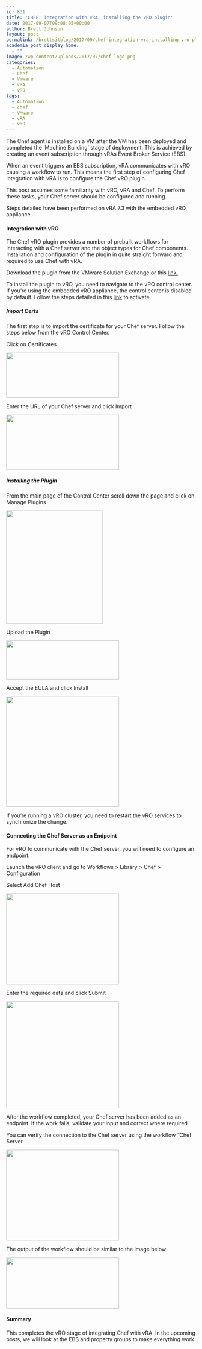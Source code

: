 ```yaml
---
id: 831
title: 'CHEF: Integration with vRA, installing the vRO plugin'
date: 2017-09-07T09:08:05+00:00
author: Brett Johnson
layout: post
permalink: /brettsitblog/2017/09/chef-integration-vra-installing-vro-plugin/
academia_post_display_home:
  - ""
image: /wp-content/uploads/2017/07/chef-logo.png
categories:
  - Automation
  - Chef
  - Vmware
  - vRA
  - vRO
tags:
  - Automation
  - chef
  - VMware
  - vRA
  - vRO
---
```


The Chef agent is installed on a VM after the VM has been deployed and completed the ‘Machine Building’ stage of deployment. This is achieved by creating an event subscription through vRAs Event Broker Service (EBS).

When an event triggers an EBS subscription, vRA communicates with vRO causing a workflow to run. This means the first step of configuring Chef integration with vRA is to configure the Chef vRO plugin.

This post assumes some familiarity with vRO, vRA and Chef. To perform these tasks, your Chef server should be configured and running.

Steps detailed have been performed on vRA 7.3 with the embedded vRO appliance.

#### Integration with vRO

The Chef vRO plugin provides a number of prebuilt workflows for interacting with a Chef server and the object types for Chef components. Installation and configuration of the plugin in quite straight forward and required to use Chef with vRA.

Download the plugin from the VMware Solution Exchange or this [link.](https://marketplace.vmware.com/vsx/solutions/chef-plugin-for-vrealize-orchestrator)

To install the plugin to vRO, you need to navigate to the vRO control center. If you’re using the embedded vRO appliance, the control center is disabled by default. Follow the steps detailed in this [link](https://docs.vmware.com/en/vRealize-Automation/7.3/com.vmware.vra.prepare.use.doc/GUID-727FBB27-C440-4C95-B6B5-2B86C9E7D4F6.html) to activate.

##### Import Certs

The first step is to import the certificate for your Chef server. Follow the steps below from the vRO Control Center.

Click on Certificates

[<img class="alignnone wp-image-830 size-medium" src="https://sdbrett.com/BrettsITBlog/wp-content/uploads/2017/09/vRO-Contol-Center-Certs-300x120.png" alt="" width="300" height="120" srcset="https://sdbrett.com/assets/images2017/09/vRO-Contol-Center-Certs-300x120.png 300w, https://sdbrett.com/assets/images2017/09/vRO-Contol-Center-Certs-768x306.png 768w, https://sdbrett.com/assets/images2017/09/vRO-Contol-Center-Certs-1024x408.png 1024w, https://sdbrett.com/assets/images2017/09/vRO-Contol-Center-Certs-260x104.png 260w, https://sdbrett.com/assets/images2017/09/vRO-Contol-Center-Certs.png 1300w" sizes="(max-width: 300px) 100vw, 300px" />](https://sdbrett.com/BrettsITBlog/wp-content/uploads/2017/09/vRO-Contol-Center-Certs.png)

Enter the URL of your Chef server and click Import

[<img class="alignnone wp-image-829 size-medium" src="https://sdbrett.com/BrettsITBlog/wp-content/uploads/2017/09/vRO-Contol-Center-Input-URL-300x146.png" alt="" width="300" height="146" srcset="https://sdbrett.com/assets/images2017/09/vRO-Contol-Center-Input-URL-300x146.png 300w, https://sdbrett.com/assets/images2017/09/vRO-Contol-Center-Input-URL-768x375.png 768w, https://sdbrett.com/assets/images2017/09/vRO-Contol-Center-Input-URL-1024x500.png 1024w, https://sdbrett.com/assets/images2017/09/vRO-Contol-Center-Input-URL-260x127.png 260w" sizes="(max-width: 300px) 100vw, 300px" />](https://sdbrett.com/BrettsITBlog/wp-content/uploads/2017/09/vRO-Contol-Center-Input-URL.png)

##### Installing the Plugin

From the main page of the Control Center scroll down the page and click on Manage Plugins

[<img class="alignnone wp-image-828 size-medium" src="https://sdbrett.com/BrettsITBlog/wp-content/uploads/2017/09/vRO-Contol-Center-Plugins-257x300.png" alt="" width="257" height="300" srcset="https://sdbrett.com/assets/images2017/09/vRO-Contol-Center-Plugins-257x300.png 257w, https://sdbrett.com/assets/images2017/09/vRO-Contol-Center-Plugins-260x303.png 260w, https://sdbrett.com/assets/images2017/09/vRO-Contol-Center-Plugins.png 312w" sizes="(max-width: 257px) 100vw, 257px" />](https://sdbrett.com/BrettsITBlog/wp-content/uploads/2017/09/vRO-Contol-Center-Plugins.png)

Upload the Plugin

[<img class="alignnone wp-image-827 size-medium" src="https://sdbrett.com/BrettsITBlog/wp-content/uploads/2017/09/vRO-Contol-Center-Install-plugin-300x103.png" alt="" width="300" height="103" srcset="https://sdbrett.com/assets/images2017/09/vRO-Contol-Center-Install-plugin-300x103.png 300w, https://sdbrett.com/assets/images2017/09/vRO-Contol-Center-Install-plugin-768x263.png 768w, https://sdbrett.com/assets/images2017/09/vRO-Contol-Center-Install-plugin-1024x350.png 1024w, https://sdbrett.com/assets/images2017/09/vRO-Contol-Center-Install-plugin-260x89.png 260w, https://sdbrett.com/assets/images2017/09/vRO-Contol-Center-Install-plugin.png 1310w" sizes="(max-width: 300px) 100vw, 300px" />](https://sdbrett.com/BrettsITBlog/wp-content/uploads/2017/09/vRO-Contol-Center-Install-plugin.png)

Accept the EULA and click Install

[<img class="alignnone wp-image-826 size-medium" src="https://sdbrett.com/BrettsITBlog/wp-content/uploads/2017/09/vRO-Contol-Center-Accept-EULA-300x293.png" alt="" width="300" height="293" srcset="https://sdbrett.com/assets/images2017/09/vRO-Contol-Center-Accept-EULA-300x293.png 300w, https://sdbrett.com/assets/images2017/09/vRO-Contol-Center-Accept-EULA-768x750.png 768w, https://sdbrett.com/assets/images2017/09/vRO-Contol-Center-Accept-EULA-1024x1000.png 1024w, https://sdbrett.com/assets/images2017/09/vRO-Contol-Center-Accept-EULA-260x254.png 260w, https://sdbrett.com/assets/images2017/09/vRO-Contol-Center-Accept-EULA.png 1178w" sizes="(max-width: 300px) 100vw, 300px" />](https://sdbrett.com/BrettsITBlog/wp-content/uploads/2017/09/vRO-Contol-Center-Accept-EULA.png)

If you’re running a vRO cluster, you need to restart the vRO services to synchronize the change.

#### **Connecting the Chef Server as an Endpoint**

For vRO to communicate with the Chef server, you will need to configure an endpoint.

Launch the vRO client and go to Workflows > Library > Chef > Configuration

Select Add Chef Host

[<img class="alignnone wp-image-825 size-medium" src="https://sdbrett.com/BrettsITBlog/wp-content/uploads/2017/09/vRO-Client-Add-Chef-Host-300x241.png" alt="" width="300" height="241" srcset="https://sdbrett.com/assets/images2017/09/vRO-Client-Add-Chef-Host-300x241.png 300w, https://sdbrett.com/assets/images2017/09/vRO-Client-Add-Chef-Host-260x208.png 260w, https://sdbrett.com/assets/images2017/09/vRO-Client-Add-Chef-Host.png 666w" sizes="(max-width: 300px) 100vw, 300px" />](https://sdbrett.com/BrettsITBlog/wp-content/uploads/2017/09/vRO-Client-Add-Chef-Host.png)

Enter the required data and click Submit

[<img class="alignnone wp-image-824 size-medium" src="https://sdbrett.com/BrettsITBlog/wp-content/uploads/2017/09/vRO-Client-Chef-Add-Host-Data-300x284.png" alt="" width="300" height="284" srcset="https://sdbrett.com/assets/images2017/09/vRO-Client-Chef-Add-Host-Data-300x284.png 300w, https://sdbrett.com/assets/images2017/09/vRO-Client-Chef-Add-Host-Data-768x727.png 768w, https://sdbrett.com/assets/images2017/09/vRO-Client-Chef-Add-Host-Data-1024x970.png 1024w, https://sdbrett.com/assets/images2017/09/vRO-Client-Chef-Add-Host-Data-260x246.png 260w, https://sdbrett.com/assets/images2017/09/vRO-Client-Chef-Add-Host-Data.png 1476w" sizes="(max-width: 300px) 100vw, 300px" />](https://sdbrett.com/BrettsITBlog/wp-content/uploads/2017/09/vRO-Client-Chef-Add-Host-Data.png)

After the workflow completed, your Chef server has been added as an endpoint. If the work fails, validate your input and correct where required.

You can verify the connection to the Chef server using the workflow “Chef Server

[<img class="alignnone wp-image-823 size-medium" src="https://sdbrett.com/BrettsITBlog/wp-content/uploads/2017/09/vRO-Client-Check-Chef-Status-300x241.png" alt="" width="300" height="241" srcset="https://sdbrett.com/assets/images2017/09/vRO-Client-Check-Chef-Status-300x241.png 300w, https://sdbrett.com/assets/images2017/09/vRO-Client-Check-Chef-Status-768x618.png 768w, https://sdbrett.com/assets/images2017/09/vRO-Client-Check-Chef-Status-1024x824.png 1024w, https://sdbrett.com/assets/images2017/09/vRO-Client-Check-Chef-Status-260x209.png 260w, https://sdbrett.com/assets/images2017/09/vRO-Client-Check-Chef-Status.png 1474w" sizes="(max-width: 300px) 100vw, 300px" />](https://sdbrett.com/BrettsITBlog/wp-content/uploads/2017/09/vRO-Client-Check-Chef-Status.png)

The output of the workflow should be similar to the image below

[<img class="alignnone wp-image-822 size-medium" src="https://sdbrett.com/BrettsITBlog/wp-content/uploads/2017/09/vRO-Client-Check-Chef-Status-Output-300x135.png" alt="" width="300" height="135" srcset="https://sdbrett.com/assets/images2017/09/vRO-Client-Check-Chef-Status-Output-300x135.png 300w, https://sdbrett.com/assets/images2017/09/vRO-Client-Check-Chef-Status-Output-768x347.png 768w, https://sdbrett.com/assets/images2017/09/vRO-Client-Check-Chef-Status-Output-1024x462.png 1024w, https://sdbrett.com/assets/images2017/09/vRO-Client-Check-Chef-Status-Output-260x117.png 260w" sizes="(max-width: 300px) 100vw, 300px" />](https://sdbrett.com/BrettsITBlog/wp-content/uploads/2017/09/vRO-Client-Check-Chef-Status-Output.png)

#### Summary

This completes the vRO stage of integrating Chef with vRA. In the upcoming posts, we will look at the EBS and property groups to make everything work.